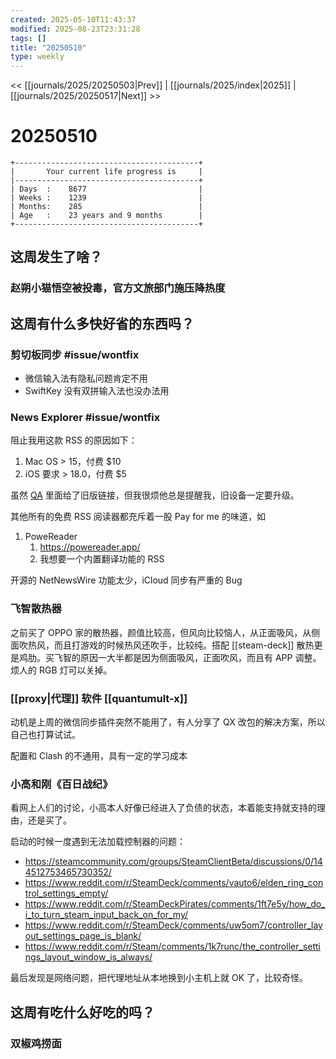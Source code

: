 ```yaml
---
created: 2025-05-10T11:43:37
modified: 2025-08-23T23:31:28
tags: []
title: "20250510"
type: weekly
---
```


<< [[journals/2025/20250503|Prev]] | [[journals/2025/index|2025]] | [[journals/2025/20250517|Next]] >>

# 20250510

```shell
+-----------------------------------------+
|       Your current life progress is     |
|-----------------------------------------+
| Days  :    8677                         |
| Weeks :    1239                         |
| Months:    285                          |
| Age   :    23 years and 9 months        |
+-----------------------------------------+
```

## 这周发生了啥？

### 赵朔小猫悟空被投毒，官方文旅部门施压降热度

## 这周有什么多快好省的东西吗？

### 剪切板同步 #issue/wontfix

- 微信输入法有隐私问题肯定不用
- SwiftKey 没有双拼输入法也没办法用

### News Explorer #issue/wontfix

阻止我用这款 RSS 的原因如下：

1. Mac OS > 15，付费 $10
2. iOS 要求 > 18.0，付费 $5

虽然 [QA](https://betamagic.nl/support/newsexplorer/faq.html) 里面给了旧版链接，但我很烦他总是提醒我，旧设备一定要升级。

其他所有的免费 RSS 阅读器都充斥着一股 Pay for me 的味道，如

1. PoweReader
    1. https://powereader.app/
    2. 我想要一个内置翻译功能的 RSS

开源的 NetNewsWire 功能太少，iCloud 同步有严重的 Bug

### 飞智散热器

之前买了 OPPO 家的散热器，颜值比较高，但风向比较恼人，从正面吸风，从侧面吹热风，而且打游戏的时候热风还吹手，比较纯。搭配 [[steam-deck]] 散热更是鸡肋。买飞智的原因一大半都是因为侧面吸风，正面吹风，而且有 APP 调整。烦人的 RGB 灯可以关掉。

### [[proxy|代理]] 软件 [[quantumult-x]]

动机是上周的微信同步插件突然不能用了，有人分享了 QX 改包的解决方案，所以自己也打算试试。

配置和 Clash 的不通用，具有一定的学习成本

### 小高和刚《百日战纪》

看网上人们的讨论，小高本人好像已经进入了负债的状态，本着能支持就支持的理由，还是买了。

启动的时候一度遇到无法加载控制器的问题：

- https://steamcommunity.com/groups/SteamClientBeta/discussions/0/144512753465730352/
- https://www.reddit.com/r/SteamDeck/comments/vauto6/elden_ring_control_settings_empty/
- https://www.reddit.com/r/SteamDeckPirates/comments/1ft7e5y/how_do_i_to_turn_steam_input_back_on_for_my/
- https://www.reddit.com/r/SteamDeck/comments/uw5om7/controller_layout_settings_page_is_blank/
- https://www.reddit.com/r/Steam/comments/1k7runc/the_controller_settings_layout_window_is_always/

最后发现是网络问题，把代理地址从本地换到小主机上就 OK 了，比较奇怪。

## 这周有吃什么好吃的吗？

### 双椒鸡捞面

